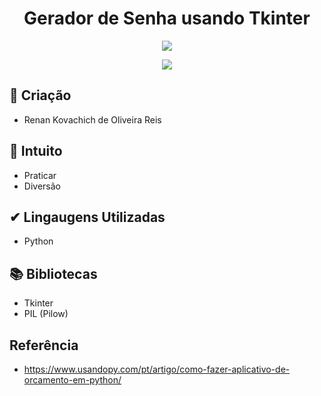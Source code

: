 <h1 align="center"> Gerador de Senha usando Tkinter </h1>

<p align="center">
  <img src="https://img.shields.io/static/v1?label=STATUS&message=%20ANDAMENTO&color=GREEN&style=for-the-badge">
 </p>

<p align="center">
  <img src="https://img.shields.io/github/stars/renankovachich?style=social">
 </p>

## 📱 Criação

- Renan Kovachich de Oliveira Reis

## 🤠 Intuito

- Praticar
- Diversão

## ✔ Lingaugens Utilizadas

- Python

## 📚 Bibliotecas

- Tkinter
- PIL (Pilow)

## Referência

- https://www.usandopy.com/pt/artigo/como-fazer-aplicativo-de-orcamento-em-python/
